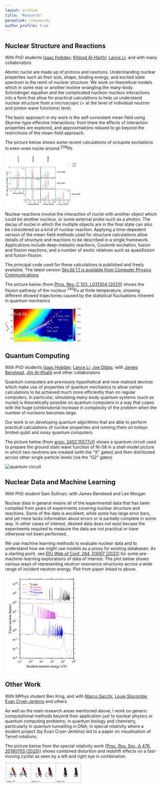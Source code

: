 ```yaml
---
layout: archive
title: "Research"
permalink: /research/
author_profile: true
---
```


## Nuclear Structure and Reactions

With PhD students [Isaac Hobday](https://www.surrey.ac.uk/people/isaac-hobday); [Khlood Al-Harthi](https://www.surrey.ac.uk/people/khlood-alharthi); [Lance Li](https://www.surrey.ac.uk/people/lance-li); and with many collaborators

Atomic nuclei are made up of protons and neutrons.  Understanding nuclear properties such as their size, shape, binding energy, and excited state spectrum is the remit of *nuclear structure*.  We work on theoretical models which in some way or another involve wrangling the many-body Schrödinger equation and the complicated nucleon-nucleon interactions into a form that allow for practical calculations to help us understand nuclear structure from a microscopic (= at the level of individual neutron and proton wave functions) level.

The basic approach in my work is the self-consistent mean field using Skyrme-type effective interactions;  from there the effects of interaction properties are explored, and approximations relaxed to go beyond the restrictions of the mean-field approach.  

The picture below shows some recent calculations of octupole excitations in even-even nuclei around <sup>208</sup>Pb

<img src="/files/spectra.png" alt="octupole spectra" width="50%">

Nuclear reactions involve the interaction of nuclei with another object which could be another nucleus, or some external probe such as a photon.  The decay of nuclei in which the multiple objects are in the final state can also be considered as a kind of nuclear reaction.  Applying a time-depedent version of the mean-field methods used for structure calculations allow details of structure and reactions to be described in a single framework.  Applications include deep-inelastic reactions, Coulomb excitation, fusion and fission reactions, and a number of exotic relatives such as quasifission and fusion-fission.  

The principal code used for these calculations is published and freely available.  The latest version [Sky3d 1.1 is available from Computer Physics Communications](http://dx.doi.org/10.17632/vzbrzvyrn4.1)

The picture below (from [Phys. Rev. C 103, L031304 (2021)](http://dx.doi.org/10.1103/PhysRevC.103.L031304)) shows the fission pathway of the nucleus <sup>240</sup>Pu at finite temperature, showing different allowed trajectories caused by the statistical fluctuations inherent in quantum mechanics

<img src="/files/fission.png" alt="fission pathway" width="50%">

## Quantum Computing

With PhD students [Isaac Hobday](https://www.surrey.ac.uk/people/isaac-hobday); [Lance Li](https://www.surrey.ac.uk/people/lance-li); [Joe Gibbs](https://scholar.google.com/citations?hl=en&user=FvrrWhAAAAAJ); with [James Benstead](https://scholar.google.com/citations?hl=en&user=25DxbjwAAAAJ), [Jim Al-Khalili](https://www.surrey.ac.uk/people/jim-al-khalili) and other collaborators

Quantum computers are previously hypothetical and now realised devices which make use of properties of quantum mechanics to allow certain calculations to be achieved much more efficiently than on regular computers.  In particular, simulating many-body quantum systems (such as nuclei) is theoretically possible on quantum computers in a way that copes with the huge combinatorial increase in complexity of the problem when the number of nucleons becomes large.  

Our work is on developing quantum algorithms that are able to perform practical calculations of nuclear properties and running them on todays limited-qubit and noisy quantum computers.

The picture below (from [arxiv: 2402.15577v1](http://arxiv.org/abs/2402.15577v1)) shows a quantum circuit used to prepare the ground state wave function of Ni-58 in a shell model picture in which two neutrons are created (with the "X" gates) and then distributed across other single particle levels (via the "G2" gates)

<img src="https://arxiv.org/html/2402.15577v1/x3.png" alt="quantum circuit" width="50%">

## Nuclear Data and Machine Learning

With PhD student Sam Sullivan; with James Benstead and Lee Morgan

Nuclear data in general means all of the experimental data that has been compiled from years of experiments covering nuclear structure and reactions.  Some of the data is excellent, while some has large error bars, and yet more lacks information about errors or is partially complete in some way.  In other cases of interest, desired data does not exist becase the experiments required to measure the data are not practical or have otherwise not been performed.  

We use machine learning methods to evaluate nuclear data and to understand how we might use models as a proxy for existing databases.  As a starting point, see [EPJ Web of Conf. 284, 03007 (2023)](https://www.epj-conferences.org/articles/epjconf/abs/2023/10/epjconf_nd2023_03007/epjconf_nd2023_03007.html) for some pre-machine-learning explorations of data of interest.  The plot below shows various ways of representing neutron resonance structures across a wide range of incident neutron energy.  Plot from paper linked to above.

<img src="/files/ndata.png" alt="neutron capture cross section data" width="50%">

## Other Work

With MPhys student Ben King, and with [Marco Sacchi](https://www.surrey.ac.uk/people/marco-sacchi), [Louie Slocombe](https://www.surrey.ac.uk/people/louie-slocombe), [Evan Cryer-Jenkins](https://orcid.org/0000-0003-2549-0280) and others

As well as the main research areas mentioned above, I work on generic computational methods beyond their application just to nuclear physics or quantum computing problems;  in quantum biology and chemistry, particularly in quantum tunnelling in DNA;  in special relativity where a student project (by Evan Cryer-Jenkins) led to a paper on visualisation of Terrell rotations.

The picture below from the special relativity work ([Proc. Roy. Soc. A 476, 20190703 (2020)](http://dx.doi.org/10.1098/rspa.2019.0703)) shows combined distortion and redshift effects on a fast-moving cyclist as seen by a left and right eye in combination.

<img src="/files/cyclist.png" alt="relativistic cyclist" width="50%">
